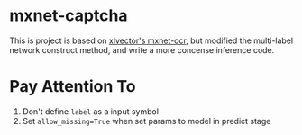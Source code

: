 # mxnet-captcha

This is project is based on [xlvector's mxnet-ocr](https://github.com/xlvector/learning-dl/tree/master/mxnet/ocr), but modified the multi-label
network construct method, and write a more concense inference code.

# Pay Attention To
1. Don't define `label` as a input symbol
2. Set `allow_missing=True` when set params to model in predict stage
